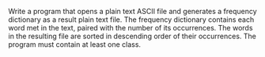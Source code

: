 Write a program that opens a plain text ASCII file and generates a frequency dictionary as a result plain text file. The frequency dictionary contains each word met in the text, paired with the number of its occurrences. The words in the resulting file are sorted in descending order of their occurrences. The program must contain at least one class.
